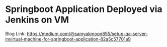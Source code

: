 # Springboot Application Deployed via Jenkins on VM

Blog Link: https://medium.com/@samyakmoon855/setup-qa-server-invirtual-machine-for-springboot-application-82a5c57701a9

